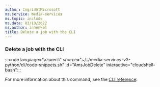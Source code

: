 ```yaml
---
author: IngridAtMicrosoft
ms.service: media-services
ms.topic: include
ms.date: 03/10/2022
ms.author: inhenkel
title: Delete a job with the CLI
---
```


### Delete a job with the CLI

:::code language="azurecli" source="~/../media-services-v3-python/cli/code-snippets.sh" id="AmsJobDelete" interactive="cloudshell-bash":::

For more information about this command, see the [CLI reference](/cli/azure/ams/job?view=azure-cli-latest#az-ams-job-delete).

